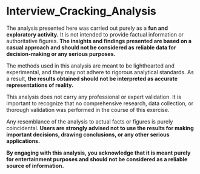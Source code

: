 # Interview_Cracking_Analysis

The analysis presented here was carried out purely as a **fun and exploratory activity.** It is not intended to provide factual information or authoritative figures. **The insights and findings presented are based on a casual approach and should not be considered as reliable data for decision-making or any serious purposes.**

The methods used in this analysis are meant to be lighthearted and experimental, and they may not adhere to rigorous analytical standards. As a result, **the results obtained should not be interpreted as accurate representations of reality.**

This analysis does not carry any professional or expert validation. It is important to recognize that no comprehensive research, data collection, or thorough validation was performed in the course of this exercise.

Any resemblance of the analysis to actual facts or figures is purely coincidental. **Users are strongly advised not to use the results for making important decisions, drawing conclusions, or any other serious applications.**

**By engaging with this analysis, you acknowledge that it is meant purely for entertainment purposes and should not be considered as a reliable source of information.**
